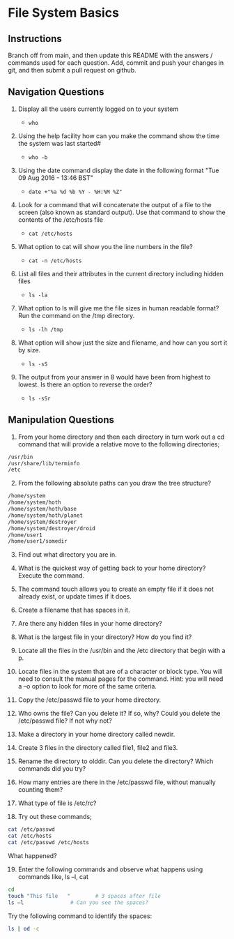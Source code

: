 # File System Basics

## Instructions

Branch off from main, and then update this README with the answers / commands used for each question.
Add, commit and push your changes in git, and then submit a pull request on github.

## Navigation Questions

1. Display all the users currently logged on to your system
    - `who`

2. Using the help facility how can you make the command show the time the system was last started#
    - `who -b`

3. Using the date command display the date in the following format "Tue 09 Aug 2016 - 13:46 BST"
    - `date +"%a %d %b %Y - %H:%M %Z"`

4. Look for a command that will concatenate the output of a file to the screen (also known as standard output). Use that command to show the contents of the /etc/hosts file
    - `cat /etc/hosts`

5. What option to cat will show you the line numbers in the file?
    - `cat -n /etc/hosts`

6. List all files and their attributes in the current directory including hidden files
    - `ls -la`

7. What option to ls will give me the file sizes in human readable format? Run the command on the /tmp directory.
    - `ls -lh /tmp`

8. What option will show just the size and filename, and how can you sort it by size.
    - `ls -sS`

9. The output from your answer in 8 would have been from highest to lowest. Is there an option to reverse the order?
    - `ls -sSr`

## Manipulation Questions

1. From your home directory and then each directory in turn work out a cd command that will provide a relative move to the following directories;

```bash
/usr/bin
/usr/share/lib/terminfo
/etc
```

2. From the following absolute paths can you draw the tree structure?

```bash
/home/system
/home/system/hoth
/home/system/hoth/base
/home/system/hoth/planet
/home/system/destroyer
/home/system/destroyer/droid
/home/user1
/home/user1/somedir
```

3. Find out what directory you are in.

4. What is the quickest way of getting back to your home directory? Execute the command.

5. The command touch allows you to create an empty file if it does not already exist, or update times if it does.

6. Create a filename that has spaces in it.

7. Are there any hidden files in your home directory?

8. What is the largest file in your directory? How do you find it?

9. Locate all the files in the /usr/bin and the /etc directory that begin with a p.

10. Locate files in the system that are of a character or block type. You will need to consult the manual pages for the command. Hint: you will need a –o option to look for more of the same criteria.

11. Copy the /etc/passwd file to your home directory.

12. Who owns the file? Can you delete it? If so, why? Could you delete the /etc/passwd file? If not why not?

13. Make a directory in your home directory called newdir.

14. Create 3 files in the directory called file1, file2 and file3.

15. Rename the directory to olddir. Can you delete the directory? Which commands did you try?

16. How many entries are there in the /etc/passwd file, without manually counting them?

17. What type of file is /etc/rc?

18. Try out these commands;

```bash
cat /etc/passwd
cat /etc/hosts
cat /etc/passwd /etc/hosts
```

What happened?

19. Enter the following commands and observe what happens using commands like, ls –l, cat

```bash
cd
touch "This file   "		# 3 spaces after file
ls –l				# Can you see the spaces?
```

Try the following command to identify the spaces:
```bash
ls | od -c
```
